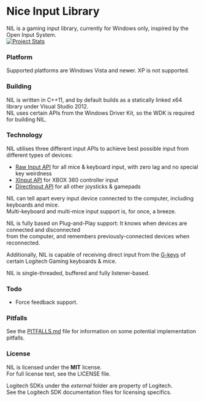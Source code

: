 Nice Input Library
==================
NIL is a gaming input library, currently for Windows only, inspired by the Open Input System.  
[![Project Stats](https://www.ohloh.net/p/nil-input/widgets/project_thin_badge.gif)](https://www.ohloh.net/p/nil-input)

### Platform

Supported platforms are Windows Vista and newer. XP is not supported.

### Building

NIL is written in C++11, and by default builds as a statically linked x64 library under Visual Studio 2012.  
NIL uses certain APIs from the Windows Driver Kit, so the WDK is required for building NIL.

### Technology

NIL utilises three different input APIs to achieve best possible input from different types of devices:
* [Raw Input API](http://msdn.microsoft.com/en-us/library/windows/desktop/ms645543%28v=vs.85%29.aspx) for all mice & keyboard input, with zero lag and no special key weirdness
* [XInput API](http://msdn.microsoft.com/en-us/library/windows/desktop/hh405053%28v=vs.85%29.aspx) for XBOX 360 controller input
* [DirectInput API](http://msdn.microsoft.com/en-us/library/windows/desktop/ee416842%28v=vs.85%29.aspx) for all other joysticks & gamepads

NIL can tell apart every input device connected to the computer, including keyboards and mice.  
Multi-keyboard and multi-mice input support is, for once, a breeze.

NIL is fully based on Plug-and-Play support: It knows when devices are connected and disconnected  
from the computer, and remembers previously-connected devices when reconnected.

Additionally, NIL is capable of receiving direct input from the [G-keys](https://logitech-en-amr.custhelp.com/app/answers/detail/a_id/21506) of certain Logitech Gaming keyboards & mice.

NIL is single-threaded, buffered and fully listener-based.

### Todo

* Force feedback support.

### Pitfalls

See the [PITFALLS.md](PITFALLS.md) file for information on some potential implementation pitfalls.

### License

NIL is licensed under the **MIT** license.  
For full license text, see the LICENSE file.

Logitech SDKs under the *external* folder are property of Logitech.  
See the Logitech SDK documentation files for licensing specifics.
